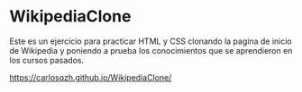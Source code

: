 # WikipediaClone
Este es un ejercicio para practicar HTML y CSS clonando la pagina de inicio de Wikipedia y poniendo a prueba los conocimientos que se aprendieron en los cursos pasados. 

https://carlosqzh.github.io/WikipediaClone/
